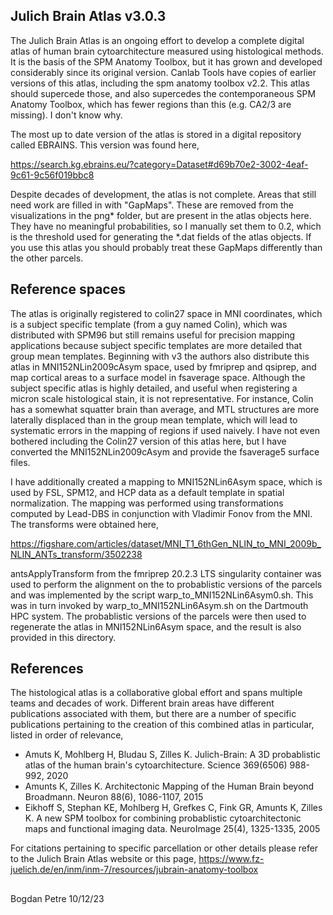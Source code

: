 ## Julich Brain Atlas v3.0.3

The Julich Brain Atlas is an ongoing effort to develop a complete digital atlas of human brain cytoarchitecture
measured using histological methods. It is the basis of the SPM Anatomy Toolbox, but it has grown and developed
considerably since its original version. Canlab Tools have copies of earlier versions of this atlas, including 
the spm anatomy toolbox v2.2. This atlas should supercede those, and also supercedes the contemporaneous SPM
Anatomy Toolbox, which has fewer regions than this (e.g. CA2/3 are missing). I don't know why.

The most up to date version of the atlas is stored in a digital repository called EBRAINS. This version was found
here,

https://search.kg.ebrains.eu/?category=Dataset#d69b70e2-3002-4eaf-9c61-9c56f019bbc8

Despite decades of development, the atlas is not complete. Areas that still need work are filled in with "GapMaps".
These are removed from the visualizations in the png* folder, but are present in the atlas objects here. They
have no meaningful probabilities, so I manually set them to 0.2, which is the threshold used for generating the
*.dat fields of the atlas objects. If you use this atlas you should probably treat these GapMaps differently than
the other parcels.

## Reference spaces

The atlas is originally registered to colin27 space in MNI coordinates, which is a subject specific template (from
a guy named Colin), which was distributed with SPM96 but still remains useful for precision mapping applications
because subject specific templates are more detailed that group mean templates. Beginning with v3 the authors also
distribute this atlas in MNI152NLin2009cAsym space, used by fmriprep and qsiprep, and map cortical areas to a
surface model in fsaverage space. Although the subject specific atlas is highly detailed, and useful when registering
a micron scale histological stain, it is not representative. For instance, Colin has a somewhat squatter brain than
average, and MTL structures are more laterally displaced than in the group mean template, which will lead to systematic
errors in the mapping of regions if used naively. I have not even bothered including the Colin27 version of this
atlas here, but I have converted the MNI152NLin2009cAsym and provide the fsaverage5 surface files.

I have additionally created a mapping to MNI152NLin6Asym space, which is used by FSL, SPM12, and HCP data as a default
template in spatial normalization. The mapping was performed using transformations computed by Lead-DBS in conjunction
with Vladimir Fonov from the MNI. The transforms were obtained here,

https://figshare.com/articles/dataset/MNI_T1_6thGen_NLIN_to_MNI_2009b_NLIN_ANTs_transform/3502238

antsApplyTransform from the fmriprep 20.2.3 LTS singularity container was used to perform the alignment on the to 
probablistic versions of the parcels and was implemented by the script warp_to_MNI152NLin6Asym0.sh. This was in turn
invoked by warp_to_MNI152NLin6Asym.sh on the Dartmouth HPC system. The probablistic versions of the parcels were then used
to regenerate the atlas in MNI152NLin6Asym space, and the result is also provided in this directory.

## References

The histological atlas is a collaborative global effort and spans multiple teams and decades of work. Different
brain areas have different publications associated with them, but there are a number of specific publications
pertaining to the creation of this combined atlas in particular, listed in order of relevance,

* Amuts K, Mohlberg H, Bludau S, Zilles K. Julich-Brain: A 3D probablistic atlas of the human brain's cytoarchitecture. 
Science 369(6506) 988-992, 2020
* Amunts K, Zilles K. Architectonic Mapping of the Human Brain beyond Broadmann. Neuron 88(6), 1086-1107, 2015
* Eikhoff S, Stephan KE, Mohlberg H, Grefkes C, Fink GR, Amunts K, Zilles K. A new SPM toolbox for combining probablistic
cytoarchitectonic maps and functional imaging data. NeuroImage 25(4), 1325-1335, 2005

For citations pertaining to specific parcellation or other details please refer to the Julich Brain Atlas website or 
this page, https://www.fz-juelich.de/en/inm/inm-7/resources/jubrain-anatomy-toolbox

## 
Bogdan Petre
10/12/23
